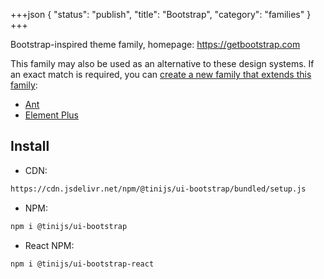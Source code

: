 +++json
{
  "status": "publish",
  "title": "Bootstrap",
  "category": "families"
}
+++

Bootstrap-inspired theme family, homepage: <https://getbootstrap.com>

This family may also be used as an alternative to these design systems. If an exact match is required, you can [create a new family that extends this family](/ui/folder-structure):
- [Ant](https://ant.design)
- [Element Plus](https://element-plus.org/en-US)

## Install

- CDN:

```txt
https://cdn.jsdelivr.net/npm/@tinijs/ui-bootstrap/bundled/setup.js
```

- NPM:

```bash
npm i @tinijs/ui-bootstrap
```

- React NPM:

```bash
npm i @tinijs/ui-bootstrap-react
```
